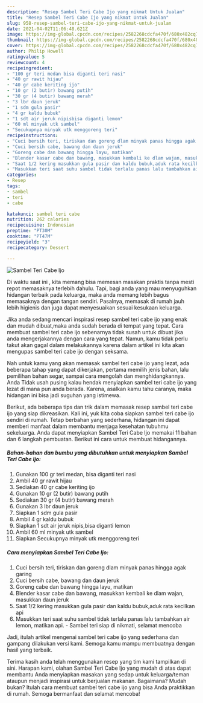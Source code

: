 ```yaml
---
description: "Resep Sambel Teri Cabe Ijo yang nikmat Untuk Jualan"
title: "Resep Sambel Teri Cabe Ijo yang nikmat Untuk Jualan"
slug: 958-resep-sambel-teri-cabe-ijo-yang-nikmat-untuk-jualan
date: 2021-04-02T11:06:48.621Z
image: https://img-global.cpcdn.com/recipes/2582268cdcfa470f/680x482cq70/sambel-teri-cabe-ijo-foto-resep-utama.jpg
thumbnail: https://img-global.cpcdn.com/recipes/2582268cdcfa470f/680x482cq70/sambel-teri-cabe-ijo-foto-resep-utama.jpg
cover: https://img-global.cpcdn.com/recipes/2582268cdcfa470f/680x482cq70/sambel-teri-cabe-ijo-foto-resep-utama.jpg
author: Philip Howell
ratingvalue: 5
reviewcount: 4
recipeingredient:
- "100 gr teri medan bisa diganti teri nasi"
- "40 gr rawit hijau"
- "40 gr cabe keriting ijo"
- "10 gr (2 butir) bawang putih"
- "30 gr (4 butir) bawang merah"
- "3 lbr daun jeruk"
- "1 sdm gula pasir"
- "4 gr kaldu bubuk"
- "1 sdt air jeruk nipisbisa diganti lemon"
- "60 ml minyak utk sambel"
- "Secukupnya minyak utk menggoreng teri"
recipeinstructions:
- "Cuci bersih teri, tiriskan dan goreng dlam minyak panas hingga agak garing"
- "Cuci bersih cabe, bawang dan daun jeruk"
- "Goreng cabe dan bawang hingga layu, matikan"
- "Blender kasar cabe dan bawang, masukkan kembali ke dlam wajan, masukkan daun jeruk"
- "Saat 1/2 kering masukkan gula pasir dan kaldu bubuk,aduk rata kecilkan api"
- "Masukkan teri saat suhu sambel tidak terlalu panas lalu tambahkan air lemon, matikan api. Sambel teri siap di nikmati, selamat mencoba"
categories:
- Resep
tags:
- sambel
- teri
- cabe

katakunci: sambel teri cabe 
nutrition: 262 calories
recipecuisine: Indonesian
preptime: "PT30M"
cooktime: "PT47M"
recipeyield: "3"
recipecategory: Dessert

---
```



![Sambel Teri Cabe Ijo](https://img-global.cpcdn.com/recipes/2582268cdcfa470f/680x482cq70/sambel-teri-cabe-ijo-foto-resep-utama.jpg)

Di waktu  saat ini , kita memang bisa memesan masakan praktis tanpa mesti repot memasaknya terlebih dahulu. Tapi, bagi anda yang mau menyuguhkan hidangan terbaik pada keluarga, maka anda memang lebih bagus memasaknya dengan tangan sendiri. Pasalnya, memasak di rumah jauh lebih higienis dan juga dapat menyesuaikan sesuai kesukaan keluarga.

Jika anda sedang mencari inspirasi resep sambel teri cabe ijo yang enak dan mudah dibuat,maka anda sudah berada di tempat yang tepat. Cara membuat sambel teri cabe ijo  sebenarnya tidak susah untuk dibuat jika anda mengerjakannya dengan cara yang tepat. Namun, kamu tidak perlu takut akan gagal dalam melakukannya 
karena dalam artikel ini kita akan mengupas sambel teri cabe ijo dengan seksama.  



Nah untuk kamu yang akan memasak sambel teri cabe ijo yang lezat, ada beberapa tahap yang dapat dikerjakan, pertama memilih jenis bahan, lalu pemilihan bahan segar, sampai cara mengolah dan menghidangkannya. Anda Tidak usah pusing kalau hendak menyiapkan sambel teri cabe ijo yang lezat di mana pun anda berada. Karena, asalkan kamu  tahu caranya, maka hidangan ini bisa jadi suguhan yang istimewa.

Berikut, ada beberapa tips dan trik dalam memasak resep sambel teri cabe ijo yang siap dikreasikan. Kali ini, yuk kita coba siapkan sambel teri cabe ijo sendiri di rumah. Tetap berbahan yang sederhana, hidangan ini dapat memberi manfaat dalam membantu menjaga kesehatan tubuhmu sekeluarga. Anda dapat menyiapkan Sambel Teri Cabe Ijo memakai 11 bahan dan 6 langkah pembuatan. Berikut ini cara untuk membuat hidangannya.

<!--inarticleads1-->

##### Bahan-bahan dan bumbu yang dibutuhkan untuk menyiapkan Sambel Teri Cabe Ijo:

1. Gunakan 100 gr teri medan, bisa diganti teri nasi
1. Ambil 40 gr rawit hijau
1. Sediakan 40 gr cabe keriting ijo
1. Gunakan 10 gr (2 butir) bawang putih
1. Sediakan 30 gr (4 butir) bawang merah
1. Gunakan 3 lbr daun jeruk
1. Siapkan 1 sdm gula pasir
1. Ambil 4 gr kaldu bubuk
1. Siapkan 1 sdt air jeruk nipis,bisa diganti lemon
1. Ambil 60 ml minyak utk sambel
1. Siapkan Secukupnya minyak utk menggoreng teri




<!--inarticleads2-->

##### Cara menyiapkan Sambel Teri Cabe Ijo:

1. Cuci bersih teri, tiriskan dan goreng dlam minyak panas hingga agak garing
1. Cuci bersih cabe, bawang dan daun jeruk
1. Goreng cabe dan bawang hingga layu, matikan
1. Blender kasar cabe dan bawang, masukkan kembali ke dlam wajan, masukkan daun jeruk
1. Saat 1/2 kering masukkan gula pasir dan kaldu bubuk,aduk rata kecilkan api
1. Masukkan teri saat suhu sambel tidak terlalu panas lalu tambahkan air lemon, matikan api. - Sambel teri siap di nikmati, selamat mencoba




Jadi, itulah artikel mengenai  sambel teri cabe ijo  yang sederhana dan gampang dilakukan versi kami. Semoga kamu mampu membuatnya dengan hasil yang terbaik. 

Terima kasih anda telah menggunakan resep yang tim kami tampilkan di sini. Harapan kami, olahan  Sambel Teri Cabe Ijo yang mudah di atas dapat membantu Anda menyiapkan masakan yang sedap untuk keluarga/teman ataupun menjadi inspirasi untuk berjualan makanan. Bagaimana? Mudah bukan? Itulah cara membuat sambel teri cabe ijo yang bisa Anda praktikkan di rumah. Semoga bermanfaat dan selamat mencoba!

